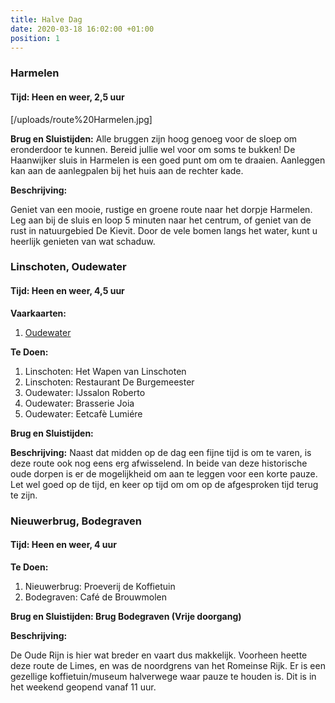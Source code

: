 ```yaml
---
title: Halve Dag
date: 2020-03-18 16:02:00 +01:00
position: 1
---
```


### Harmelen
#### Tijd: Heen en weer, 2,5 uur
[/uploads/route%20Harmelen.jpg]


**Brug en Sluistijden:**
Alle bruggen zijn hoog genoeg voor de sloep om eronderdoor te kunnen. Bereid jullie wel voor om soms te bukken! 
De Haanwijker sluis in Harmelen is een goed punt om om te draaien. Aanleggen kan aan de aanlegpalen bij het huis aan de rechter kade.
 
**Beschrijving:**

Geniet van een mooie, rustige en groene route naar
   het dorpje Harmelen. Leg aan bij de sluis en loop
   5 minuten naar het centrum, of geniet van de rust
   in natuurgebied De Kievit. Door de vele bomen langs het
   water, kunt u heerlijk genieten van wat schaduw.


### Linschoten, Oudewater
#### Tijd: Heen en weer, 4,5 uur

**Vaarkaarten:**

1. [Oudewater](/uploads/route%20Oudewater%20De%20Scheepsjongens-841c8e.pdf)

**Te Doen:**

1. Linschoten: Het Wapen van Linschoten
1. Linschoten: Restaurant De Burgemeester
1. Oudewater: IJssalon Roberto
1. Oudewater: Brasserie Joia
1. Oudewater: Eetcafè Lumiére

**Brug en Sluistijden:**

**Beschrijving:**
Naast dat midden op de dag een fijne tijd is om te varen, is deze route ook nog eens erg afwisselend. In beide van deze historische oude dorpen is er de mogelijkheid om aan te leggen voor een korte pauze. Let wel goed op de tijd, en keer op tijd om om op de afgesproken tijd terug te zijn.

### Nieuwerbrug, Bodegraven
#### Tijd: Heen en weer, 4 uur
**Te Doen:**

1. Nieuwerbrug: Proeverij de Koffietuin
1. Bodegraven: Café de Brouwmolen

**Brug en Sluistijden: Brug Bodegraven (Vrije doorgang)**

**Beschrijving:**

De Oude Rijn is hier wat breder en vaart dus makkelijk.
   Voorheen heette deze route de Limes, en was de noordgrens van het Romeinse Rijk. Er is een gezellige koffietuin/museum halverwege waar pauze te houden is.
   Dit is in het weekend geopend vanaf 11 uur.
